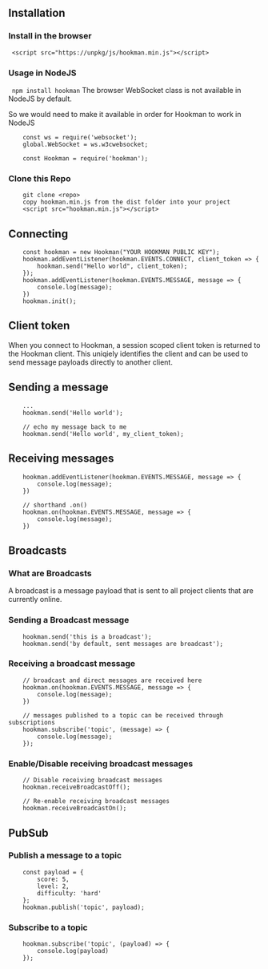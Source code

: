## Installation
### Install in the browser
``` <script src="https://unpkg/js/hookman.min.js"></script>```

### Usage in NodeJS
``` npm install hookman```
The browser WebSocket class is not available in NodeJS by default.

So we would need to make it available in order for Hookman to work in NodeJS
```
    const ws = require('websocket');
    global.WebSocket = ws.w3cwebsocket;

    const Hookman = require('hookman');
```

### Clone this Repo
```
    git clone <repo>
    copy hookman.min.js from the dist folder into your project
    <script src="hookman.min.js"></script>
```

## Connecting
```
    const hookman = new Hookman("YOUR HOOKMAN PUBLIC KEY");
    hookman.addEventListener(hookman.EVENTS.CONNECT, client_token => {
        hookman.send("Hello world", client_token);
    });
    hookman.addEventListener(hookman.EVENTS.MESSAGE, message => {
        console.log(message);
    })
    hookman.init();
```
## Client token
When you connect to Hookman, a session scoped client token is returned to the Hookman client. This uniqiely identifies the client and can be used to send message payloads directly to another client.
## Sending a message
```
    ...
    hookman.send('Hello world');

    // echo my message back to me
    hookman.send('Hello world', my_client_token);
```
## Receiving messages
```
    hookman.addEventListener(hookman.EVENTS.MESSAGE, message => {
        console.log(message);
    })

    // shorthand .on()
    hookman.on(hookman.EVENTS.MESSAGE, message => {
        console.log(message);
    })
```
## Broadcasts
### What are Broadcasts
A broadcast is a message payload that is sent to all project clients that are currently online.
### Sending a Broadcast message
```
    hookman.send('this is a broadcast');
    hookman.send('by default, sent messages are broadcast');
```
### Receiving a broadcast message
```
    // broadcast and direct messages are received here
    hookman.on(hookman.EVENTS.MESSAGE, message => {
        console.log(message);
    })

    // messages published to a topic can be received through subscriptions
    hookman.subscribe('topic', (message) => {
        console.log(message);
    });
```
### Enable/Disable receiving broadcast messages
```
    // Disable receiving broadcast messages
    hookman.receiveBroadcastOff();

    // Re-enable receiving broadcast messages
    hookman.receiveBroadcastOn();
```

## PubSub

### Publish a message to a topic
```
    const payload = {
        score: 5,
        level: 2,
        difficulty: 'hard'
    };
    hookman.publish('topic', payload);
```

### Subscribe to a topic
```
    hookman.subscribe('topic', (payload) => {
        console.log(payload)
    });
```